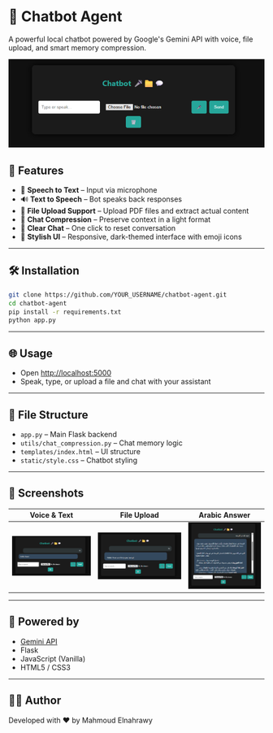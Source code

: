 
# 💬 Chatbot Agent

A powerful local chatbot powered by Google's Gemini API with voice, file upload, and smart memory compression.

![screenshot](screenshots/main.png)

## 🚀 Features

- 🎤 **Speech to Text** – Input via microphone
- 🔊 **Text to Speech** – Bot speaks back responses
- 📁 **File Upload Support** – Upload PDF files and extract actual content
- 🧠 **Chat Compression** – Preserve context in a light format
- 🧹 **Clear Chat** – One click to reset conversation
- 💬 **Stylish UI** – Responsive, dark-themed interface with emoji icons

---

## 🛠️ Installation

```bash
git clone https://github.com/YOUR_USERNAME/chatbot-agent.git
cd chatbot-agent
pip install -r requirements.txt
python app.py
```

---

## 🌐 Usage

- Open [http://localhost:5000](http://localhost:5000)
- Speak, type, or upload a file and chat with your assistant

---

## 📂 File Structure

- `app.py` – Main Flask backend
- `utils/chat_compression.py` – Chat memory logic
- `templates/index.html` – UI structure
- `static/style.css` – Chatbot styling

---

## 📸 Screenshots

| Voice & Text | File Upload | Arabic Answer |
|--------------|-------------|----------------|
| ![](screenshots/voice.png) | ![](screenshots/file.png) | ![](screenshots/text_arabic.png) |

---

## 🧠 Powered by

- [Gemini API](https://ai.google.dev/)
- Flask
- JavaScript (Vanilla)
- HTML5 / CSS3

---

## 👨‍💻 Author

Developed with ❤️ by Mahmoud Elnahrawy

